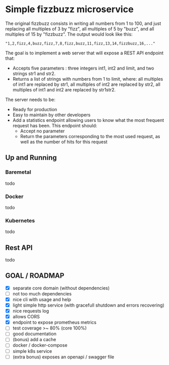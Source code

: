 # Simple fizzbuzz microservice

The original fizzbuzz consists in writing all numbers from 1 to 100, and just replacing all multiples of 3 by "fizz", all multiples of 5 by "buzz", and all multiples of 15 by "fizzbuzz".  The output would look like this:

```
"1,2,fizz,4,buzz,fizz,7,8,fizz,buzz,11,fizz,13,14,fizzbuzz,16,..."
```

The goal is to implement a web server that will expose a REST API endpoint that:

- Accepts five parameters : three integers int1, int2 and limit, and two strings str1 and str2.
- Returns a list of strings with numbers from 1 to limit, where: all multiples of int1 are replaced by str1, all multiples of int2 are replaced by str2, all multiples of int1 and int2 are replaced by str1str2.

The server needs to be:

- Ready for production
- Easy to maintain by other developers
- Add a statistics endpoint allowing users to know what the most frequent request has been. This endpoint should:
    - Accept no parameter
    - Return the parameters corresponding to the most used request, as well as the number of hits for this request

## Up and Running

### Baremetal

todo

### Docker

todo

### Kubernetes

todo

## Rest API

todo

## GOAL / ROADMAP

- [x] separate core domain (without dependencies)
- [ ] not too much dependencies
- [x] nice cli with usage and help
- [x] light simple http service (with gracefull shutdown and errors recovering)
- [x] nice requests log
- [x] allows CORS
- [x] endpoint to expose prometheus metrics
- [ ] test coverage >~ 80% (core 100%)
- [ ] good documentation
- [ ] (bonus) add a cache
- [ ] docker / docker-compose
- [ ] simple k8s service
- [ ] (extra bonus) exposes an openapi / swagger file
